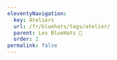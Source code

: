 ```yaml
---
eleventyNavigation:
  key: Ateliers
  url: /fr/bluehats/tags/atelier/
  parent: Les BlueHats 🧢
  order: 2
permalink: false
---
```

